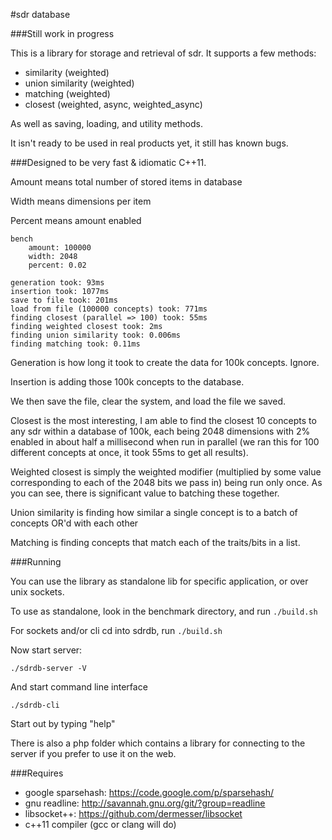 #sdr database

###Still work in progress

This is a library for storage and retrieval of sdr. It supports a few methods:

 * similarity (weighted)
 * union similarity (weighted)
 * matching (weighted)
 * closest (weighted, async, weighted_async)

As well as saving, loading, and utility methods.

It isn't ready to be used in real products yet, it still has known bugs.

###Designed to be very fast & idiomatic C++11.

Amount means total number of stored items in database

Width means dimensions per item

Percent means amount enabled


```
bench
    amount: 100000
    width: 2048
    percent: 0.02

generation took: 93ms
insertion took: 1077ms
save to file took: 201ms
load from file (100000 concepts) took: 771ms
finding closest (parallel => 100) took: 55ms
finding weighted closest took: 2ms
finding union similarity took: 0.006ms
finding matching took: 0.11ms
```

Generation is how long it took to create the data for 100k concepts. Ignore.

Insertion is adding those 100k concepts to the database.

We then save the file, clear the system, and load the file we saved.

Closest is the most interesting, I am able to find the closest 10 concepts  to any sdr within a database of 100k, each being 2048 dimensions with 2% enabled in about half a millisecond when run in parallel (we ran this for 100 different concepts at once, it took 55ms to get all results).

Weighted closest is simply the weighted modifier (multiplied by some value corresponding to each of the 2048 bits we pass in) being run only once. As you can see, there is significant value to batching these together.

Union similarity is finding how similar a single concept is to a batch of concepts OR'd with each other

Matching is finding concepts that match each of the traits/bits in a list.

###Running

You can use the library as standalone lib for specific application, or over unix sockets.

To use as standalone, look in the benchmark directory, and run `./build.sh`

For sockets and/or cli cd into sdrdb, run `./build.sh`

Now start server:

`./sdrdb-server -V`

And start command line interface

`./sdrdb-cli`

Start out by typing "help"

There is also a php folder which contains a library for connecting to the server if you prefer to use it on the web.


###Requires


 * google sparsehash: https://code.google.com/p/sparsehash/
 * gnu readline: http://savannah.gnu.org/git/?group=readline
 * libsocket++: https://github.com/dermesser/libsocket
 * c++11 compiler (gcc or clang will do)

